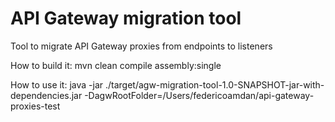 # API Gateway migration tool
Tool to migrate API Gateway proxies from endpoints to listeners

How to build it:
mvn clean compile assembly:single

How to use it:
java -jar ./target/agw-migration-tool-1.0-SNAPSHOT-jar-with-dependencies.jar -DagwRootFolder=/Users/federicoamdan/api-gateway-proxies-test


